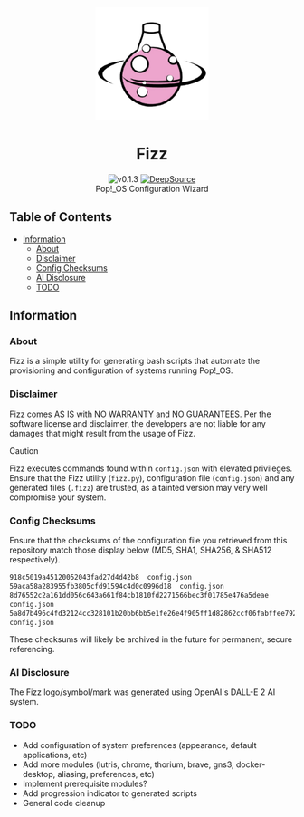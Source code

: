 <p align="center">
    <a><img src="./images/icon.png" width=200 height="200"></a>
    <h1 align="center">Fizz</h1>
    <p align="center">
        <a><img src="https://img.shields.io/badge/version-0.1.3-blue.svg" alt="v0.1.3"></a>
        <a href="https://app.deepsource.com/gh/ax-i-om/fizz/" target="_blank"><img alt="DeepSource" title="DeepSource" src="https://app.deepsource.com/gh/ax-i-om/fizz.svg/?label=active+issues&show_trend=true"/></a><br>
        Pop!_OS Configuration Wizard<br>
    </p>
</p>

## Table of Contents

- [Information](#information)
  - [About](#about)
  - [Disclaimer](#disclaimer)
  - [Config Checksums](#config-checksums)
  - [AI Disclosure](#ai-disclosure)
  - [TODO](#todo)

## Information

### About

Fizz is a simple utility for generating bash scripts that automate the provisioning and configuration of systems running Pop!_OS.

### Disclaimer

Fizz comes AS IS with NO WARRANTY and NO GUARANTEES. Per the software license and disclaimer, the developers are not liable for any damages that might result from the usage of Fizz.

> [!CAUTION] 
> Fizz executes commands found within `config.json` with elevated privileges. Ensure that the Fizz utility (`fizz.py`), configuration file (`config.json`) and any generated files (`.fizz`) are trusted, as a tainted version may very well compromise your system. 

### Config Checksums

Ensure that the checksums of the configuration file you retrieved from this repository match those display below (MD5, SHA1, SHA256, & SHA512 respectively).
```
918c5019a45120052043fad27d4d42b8  config.json
59aca58a283955fb3805cfd91594c4d0c0996d18  config.json
8d76552c2a161dd056c643a661f84cb1810fd2271566bec3f01785e476a5deae  config.json
5a8d7b496c4fd32124cc328101b20bb6bb5e1fe26e4f905ff1d82862ccf06fabffee792b84b225d1330e804c3ade76f4a3089ddfc017fd74908ec27e52b9509f  config.json
```
These checksums will likely be archived in the future for permanent, secure referencing.

### AI Disclosure

The Fizz logo/symbol/mark was generated using OpenAI's DALL-E 2 AI system.

### TODO

+ Add configuration of system preferences (appearance, default applications, etc)
+ Add more modules (lutris, chrome, thorium, brave, gns3, docker-desktop, aliasing, preferences, etc)
+ Implement prerequisite modules?
+ Add progression indicator to generated scripts
+ General code cleanup